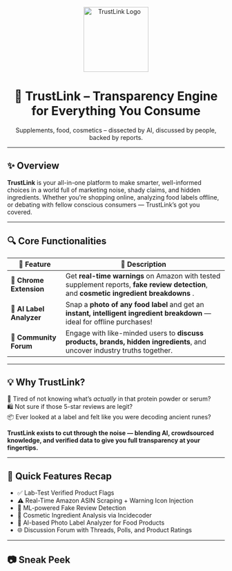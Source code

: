 <p align="center">
  <img src="https://iili.io/3l34Hiu.png" alt="TrustLink Logo" height="150"/>
</p>

<h1 align="center">🔗 TrustLink – Transparency Engine for Everything You Consume</h1>

<p align="center">
  Supplements, food, cosmetics – dissected by AI, discussed by people, backed by reports.

</p>

---

## ✨ Overview

**TrustLink** is your all-in-one platform to make smarter, well-informed choices in a world full of marketing noise, shady claims, and hidden ingredients. Whether you're shopping online, analyzing food labels offline, or debating with fellow conscious consumers — TrustLink’s got you covered.

---

## 🔍 Core Functionalities

| 🔌 Feature | 🧠 Description |
|-----------|----------------|
| 🛒 **Chrome Extension** | Get **real-time warnings** on Amazon with tested supplement reports, **fake review detection**, and **cosmetic ingredient breakdowns** . |
| 📸 **AI Label Analyzer** | Snap a **photo of any food label** and get an **instant, intelligent ingredient breakdown** — ideal for offline purchases! |
| 💬 **Community Forum** | Engage with like-minded users to **discuss products, brands, hidden ingredients**, and uncover industry truths together. |

---

## 💡 Why TrustLink?

🧪 Tired of not knowing what’s *actually* in that protein powder or serum?  
🛍️ Not sure if those 5-star reviews are legit?  
📦 Ever looked at a label and felt like you were decoding ancient runes?

**TrustLink exists to cut through the noise — blending AI, crowdsourced knowledge, and verified data to give you full transparency at your fingertips.**

---

## 🚀 Quick Features Recap

- ✅ Lab-Test Verified Product Flags
- ⚠️ Real-Time Amazon ASIN Scraping + Warning Icon Injection
- 🤖 ML-powered Fake Review Detection 
- 💄 Cosmetic Ingredient Analysis via Incidecoder
- 🧃 AI-based Photo Label Analyzer for Food Products
- 🌐 Discussion Forum with Threads, Polls, and Product Ratings

---

## 📷 Sneak Peek 


